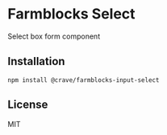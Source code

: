 

# Farmblocks Select

Select box form component

## Installation

```
npm install @crave/farmblocks-input-select
```

## License

MIT

